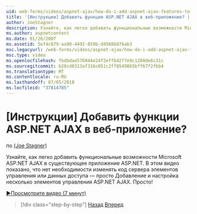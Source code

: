 ```yaml
---
uid: web-forms/videos/aspnet-ajax/how-do-i-add-aspnet-ajax-features-to-an-existing-web-application
title: '[Инструкции] Добавить функции ASP.NET AJAX в веб-приложение? | Документы Майкрософт'
author: JoeStagner
description: Узнайте, как легко добавить функциональные возможности Microsoft ASP.NET AJAX в существующее приложение ASP.NET. В этом видео показано, что нет необходимости для изменения на сервер...
ms.author: aspnetcontent
ms.date: 01/26/2007
ms.assetid: 5ef4c879-aa90-4492-859b-d4568b87bab3
msc.legacyurl: /web-forms/videos/aspnet-ajax/how-do-i-add-aspnet-ajax-features-to-an-existing-web-application
msc.type: video
ms.openlocfilehash: fbdbdae576944e24f2effb42f7e9c1200de6c31c
ms.sourcegitcommit: b28cd0313af316c051c2ff8549865bff67f2fbb4
ms.translationtype: MT
ms.contentlocale: ru-RU
ms.lasthandoff: 07/05/2018
ms.locfileid: "37814785"
---
```

<a name="how-do-i-add-aspnet-ajax-features-to-an-existing-web-application"></a>[Инструкции] Добавить функции ASP.NET AJAX в веб-приложение?
====================
по [(Joe Stagner)](https://github.com/JoeStagner)

Узнайте, как легко добавить функциональные возможности Microsoft ASP.NET AJAX в существующее приложение ASP.NET. В этом видео показано, что нет необходимости изменять код сервера элементов управления или данных доступа — просто Добавление и настройка несколько элементов управления ASP.NET AJAX. Просто!

[&#9654;Просмотрите видео (7 минут)](https://channel9.msdn.com/Blogs/ASP-NET-Site-Videos/how-do-i-add-aspnet-ajax-features-to-an-existing-web-application)

> [!div class="step-by-step"]
> [Назад](how-do-i-make-client-side-network-callbacks-with-aspnet-ajax.md)
> [Вперед](how-do-i-aspnet-ajax-enable-an-existing-web-service.md)
